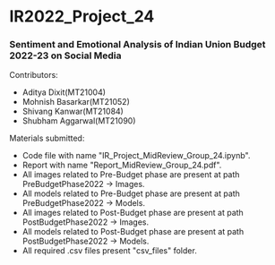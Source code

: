 # IR2022_Project_24
<h3><b> Sentiment and Emotional Analysis of Indian Union Budget 2022-23 on Social Media  </b></h3>
<p>Contributors:
 <ul><li> Aditya Dixit(MT21004)</li>
 <li>Mohnish Basarkar(MT21052)</li>  
 <li>Shivang Kanwar(MT21084)</li>
 <li>Shubham Aggarwal(MT21090)</li>  
 </ul>  
 </p>
 
<p>Materials submitted:
 <ul><li> Code file with name "IR_Project_MidReview_Group_24.ipynb".</li>
 <li> Report with name "Report_MidReview_Group_24.pdf".</li>  
 <li> All images related to Pre-Budget phase are present at path PreBudgetPhase2022 -> Images.</li>
 <li> All models related to Pre-Budget phase are present at path PreBudgetPhase2022 -> Models.</li> 
 <li> All images related to Post-Budget phase are present at path PostBudgetPhase2022 -> Images.</li>
 <li> All models related to Post-Budget phase are present at path PostBudgetPhase2022 -> Models.</li>
 <li> All required .csv files present "csv_files" folder.</li>  
 </ul>  
 </p> 
